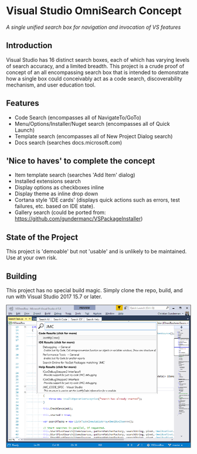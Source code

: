 # Visual Studio OmniSearch Concept
*A single unified search box for navigation and invocation of VS features*

## Introduction

Visual Studio has 16 distinct search boxes, each of which has varying levels of search accuracy, and a limited breadth.
This project is a crude proof of concept of an all encompassing search box that is intended to demonstrate how a single
box could conceivably act as a code search, discoverability mechanism, and user education tool.

## Features
- Code Search (encompasses all of NavigateTo/GoTo)
- Menu/Options/Installer/Nuget search (encompasses all of Quick Launch)
- Template search (encompasses all of New Project Dialog search)
- Docs search (searches docs.microsoft.com)

## 'Nice to haves' to complete the concept
- Item template search (searches 'Add Item' dialog)
- Installed extensions search
- Display options as checkboxes inline
- Display theme as inline drop down
- Cortana style 'IDE cards' (displays quick actions such as errors, test failures, etc. based on IDE state).
- Gallery search (could be ported from: https://github.com/gundermanc/VSPackageInstaller)

## State of the Project

This project is 'demoable' but not 'usable' and is unlikely to be maintained. Use at your own risk.

## Building

This project has no special build magic. Simply clone the repo, build, and run with Visual Studio 2017 15.7 or later.

![Screenshot](img/Screenshot.png)

